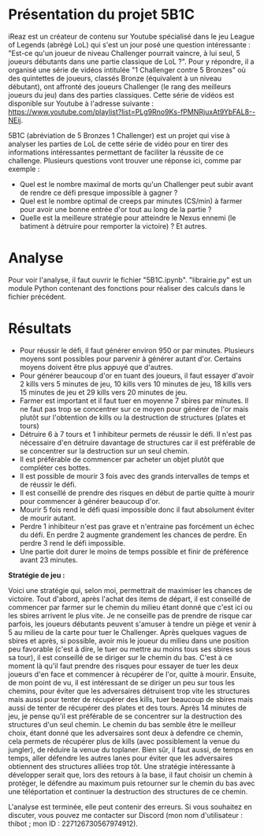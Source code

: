 # Présentation du projet 5B1C

iReaz est un créateur de contenu sur Youtube spécialisé dans le jeu League of Legends (abrégé LoL) qui s'est un jour posé une question intéressante : "Est-ce qu'un joueur de niveau Challenger pourrait vaincre, à lui seul, 5 joueurs débutants dans une partie classique de LoL ?". Pour y répondre, il a organisé une série de vidéos intitulée "1 Challenger contre 5 Bronzes" où des quintettes de joueurs, classés Bronze (équivalent à un niveau débutant), ont affronté des joueurs Challenger (le rang des meilleurs joueurs du jeu) dans des parties classiques. Cette série de vidéos est disponible sur Youtube à l'adresse suivante : https://www.youtube.com/playlist?list=PLg9Rno9Ks-fPMNRjuxAt9YbFAL8--NEij.

5B1C (abréviation de 5 Bronzes 1 Challenger) est un projet qui vise à analyser les parties de LoL de cette série de vidéo pour en tirer des informations intéressantes permettant de faciliter la réussite de ce challenge. Plusieurs questions vont trouver une réponse ici, comme par exemple : 
- Quel est le nombre maximal de morts qu'un Challenger peut subir avant de rendre ce défi presque impossible à gagner ?
- Quel est le nombre optimal de creeps par minutes (CS/min) à farmer pour avoir une bonne entrée d'or tout au long de la partie ?
- Quelle est la meilleure stratégie pour atteindre le Nexus ennemi (le batiment à détruire pour remporter la victoire) ?
Et autres.

# Analyse
Pour voir l'analyse, il faut ouvrir le fichier "5B1C.ipynb". "librairie.py" est un module Python contenant des fonctions pour réaliser des calculs dans le fichier précédent.

# Résultats
- Pour réussir le défi, il faut générer environ 950 or par minutes. Plusieurs moyens sont possibles pour parvenir à générer autant d'or. Certains moyens doivent être plus appuyé que d'autres.
- Pour générer beaucoup d'or en tuant des joueurs, il faut essayer d'avoir 2 kills vers 5 minutes de jeu, 10 kills vers 10 minutes de jeu, 18 kills vers 15 minutes de jeu et 29 kills vers 20 minutes de jeu.
- Farmer est important et il faut tuer en moyenne 7 sbires par minutes. Il ne faut pas trop se concentrer sur ce moyen pour générer de l'or mais plutôt sur l'obtention de kills ou la destruction de structures (plates et tours)
- Détruire 6 à 7 tours et 1 inhibiteur permets de réussir le défi. Il n'est pas nécessaire d'en détruire davantage de structures car il est préférable de se concentrer sur la destruction sur un seul chemin.
- Il est préférable de commencer par acheter un objet plutôt que compléter ces bottes.
- Il est possible de mourir 3 fois avec des grands intervalles de temps et de réussir le défi.
- Il est conseillé de prendre des risques en début de partie quitte à mourir pour commencer à générer beaucoup d'or.
- Mourir 5 fois rend le défi quasi impossible donc il faut absolument éviter de mourir autant.
- Perdre 1 inhibiteur n'est pas grave et n'entraine pas forcément un échec du défi. En perdre 2 augmente grandement les chances de perdre. En perdre 3 rend le défi impossible.
- Une partie doit durer le moins de temps possible et finir de préférence avant 23 minutes. 

**Stratégie de jeu :**

Voici une stratégie qui, selon moi, permettrait de maximiser les chances de victoire. Tout d'abord, après l'achat des items de départ, il est conseillé de commencer par farmer sur le chemin du milieu étant donné que c'est ici ou les sbires arrivent le plus vite. Je ne conseille pas de prendre de risque car parfois, les joueurs débutants peuvent s'amuser à tendre un piège et venir à 5 au milieu de la carte pour tuer le Challenger. Après quelques vagues de sbires et après, si possible, avoir mis le joueur du milieu dans une position peu favorable (c'est à dire, le tuer ou mettre au moins tous ses sbires sous sa tour), il est conseillé de se diriger sur le chemin du bas. C'est à ce moment là qu'il faut prendre des risques pour essayer de tuer les deux joueurs d'en face et commencer à récupérer de l'or, quitte à mourir. Ensuite, de mon point de vu, il est intéressant de se diriger un peu sur tous les chemins, pour éviter que les adversaires détruisent trop vite les structures mais aussi pour tenter de récupérer des kills, tuer beaucoup de sbires mais aussi de tenter de récupérer des plates et des tours. Après 14 minutes de jeu, je pense qu'il est préférable de se concentrer sur la destruction des structures d'un seul chemin. Le chemin du bas semble être le meilleur choix, étant donné que les adversaires sont deux à defendre ce chemin, cela permets de récupérer plus de kills (avec possiblement la venue du jungler), de réduire la venue du toplaner. Bien sûr, il faut aussi, de temps en temps, aller défendre les autres lanes pour éviter que les adversaires obtiennent des structures alliées trop tôt. Une stratégie intéressante à développer serait que, lors des retours à la base, il faut choisir un chemin à protéger, le défendre au maximum puis retourner sur le chemin du bas avec une téléportation et continuer la destruction des structures de ce chemin.

L'analyse est terminée, elle peut contenir des erreurs. Si vous souhaitez en discuter, vous pouvez me contacter sur Discord (mon nom d'utilisateur : thibot ; mon ID : 227126730567974912).
